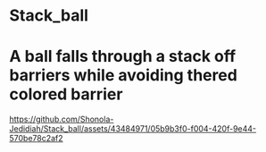 # Stack_ball
# A ball falls through a stack off barriers while avoiding thered colored barrier


https://github.com/Shonola-Jedidiah/Stack_ball/assets/43484971/05b9b3f0-f004-420f-9e44-570be78c2af2

